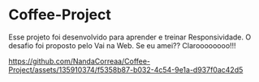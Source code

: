 # Coffee-Project
Esse projeto foi desenvolvido para aprender e treinar Responsividade.
O desafio foi proposto pelo Vai na Web.
Se eu amei?? Claroooooooo!!!


https://github.com/NandaCorreaa/Coffee-Project/assets/135910374/f5358b87-b032-4c54-9e1a-d937f0ac42d5

